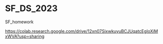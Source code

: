 # SF_DS_2023
SF_homework

https://colab.research.google.com/drive/12xn07SixwkuyuBCJUqatcEgIoXiMxWVA?usp=sharing
